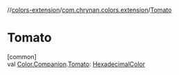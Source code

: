 //[colors-extension](../../index.md)/[com.chrynan.colors.extension](index.md)/[Tomato](-tomato.md)

# Tomato

[common]\
val [Color.Companion](../../../colors-core/colors-core/com.chrynan.colors/-color/-companion/index.md).[Tomato](-tomato.md): [HexadecimalColor](../../../colors-core/colors-core/com.chrynan.colors/-hexadecimal-color/index.md)
